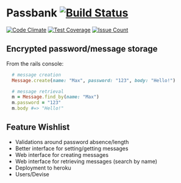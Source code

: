 # Passbank [![Build Status](https://travis-ci.org/AdrianCann/passbank.svg?branch=master)](https://travis-ci.org/AdrianCann/passbank)
[![Code Climate](https://codeclimate.com/github/AdrianCann/passbank/badges/gpa.svg)](https://codeclimate.com/github/AdrianCann/passbank)
[![Test Coverage](https://codeclimate.com/github/AdrianCann/passbank/badges/coverage.svg)](https://codeclimate.com/github/AdrianCann/passbank/coverage)
[![Issue Count](https://codeclimate.com/github/AdrianCann/passbank/badges/issue_count.svg)](https://codeclimate.com/github/AdrianCann/passbank)

## Encrypted password/message storage

From the rails console:

```ruby
  # message creation
  Message.create(name: "Max", password: "123", body: "Hello!")

  # message retrieval
  m = Message.find_by(name: "Max")
  m.password = "123"
  m.body #=> "Hello!"
```

## Feature Wishlist
* Validations around password absence/length
* Better interface for setting/getting messages
* Web interface for creating messages
* Web interface for retrieving messages (search by name)
* Deployment to heroku
* Users/Devise
